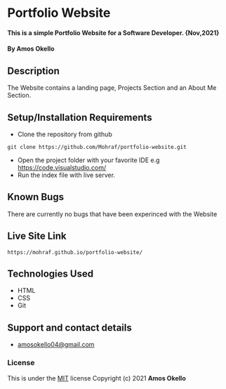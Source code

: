 # Portfolio Website
#### This is a simple Portfolio Website for a Software Developer. {Nov,2021}
#### By **Amos Okello**
## Description
The Website contains a landing page, Projects Section and an About Me Section.
## Setup/Installation Requirements
* Clone the repository from github
```
git clone https://github.com/Mohraf/portfolio-website.git
```
* Open the project folder with your favorite IDE e.g https://code.visualstudio.com/
* Run the index file with live server.
## Known Bugs
There are currently no bugs that have been experinced with the Website
## Live Site Link
```
https://mohraf.github.io/portfolio-website/
```
## Technologies Used
- HTML
- CSS
- Git
## Support and contact details
- amosokello04@gmail.com
### License
This is under the [MIT](LICENSE) license
Copyright (c) 2021 **Amos Okello**